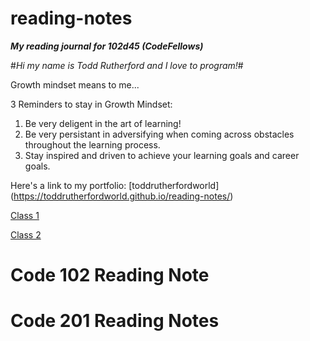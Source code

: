 # reading-notes
_**My reading journal for 102d45 (CodeFellows)**_

#*Hi my name is Todd Rutherford and I love to program!*#

Growth mindset means to me...

3 Reminders to stay in Growth Mindset:

  1. Be very deligent in the art of learning! 
  2. Be very persistant in adversifying when coming across obstacles throughout the learning process.  
  3. Stay inspired and driven to achieve your learning goals and career goals.  
  
Here's a link to my portfolio: [toddrutherfordworld] (https://toddrutherfordworld.github.io/reading-notes/)



[Class 1](https://github.com/toddrutherfordworld/reading-notes/blob/main/class1.md)



[Class 2](https://github.com/toddrutherfordworld/reading-notes/blob/main/class2)


# Code 102 Reading Note

# Code 201 Reading Notes
